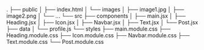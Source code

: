 .
├── public
│   ├── index.html
│   └── images
│       ├── image1.jpg
│       ├── image2.png
│       └── ...
└── src
    ├── components
    │   ├── main.jsx
    │   ├── Heading.jsx
    │   ├── Icon.jsx
    │   ├── Navbar.jsx
    │   ├── Text.jsx
    │   └── Post.jsx
    ├── data
    │   └── profile.js
    └── styles
        ├── main.module.css
        ├── Heading.module.css
        ├── Icon.module.css
        ├── Navbar.module.css
        ├── Text.module.css
        └── Post.module.css
